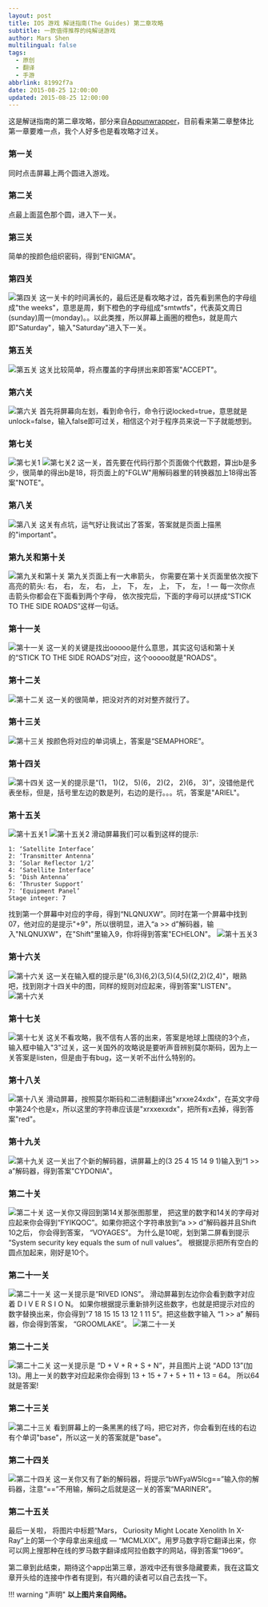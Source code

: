 ```yaml
---
layout: post
title: IOS 游戏 解谜指南(The Guides) 第二章攻略
subtitle: 一款值得推荐的纯解谜游戏
author: Mars Shen
multilingual: false
tags:
  - 原创
  - 翻译
  - 手游
abbrlink: 81992f7a
date: 2015-08-25 12:00:00
updated: 2015-08-25 12:00:00
---
```


这是解谜指南的第二章攻略，部分来自[Appunwrapper](http://www。appunwrapper。com/2015/08/17/the-guides-puzzle-walkthrough-and-solutions/2/)，目前看来第二章整体比第一章要难一点，我个人好多也是看攻略才过关。

<!--more-->

### 第一关
同时点击屏幕上两个圆进入游戏。
### 第二关
点最上面蓝色那个圆，进入下一关。
### 第三关
简单的按颜色组织密码，得到“ENIGMA”。
### 第四关
![第四关](/img/theguides/theguides-guide-2-04.webp)
这一关卡的时间满长的，最后还是看攻略才过，首先看到黑色的字母组成"the weeks"，意思是周，剩下橙色的字母组成"smtwtfs"，代表英文周日(sunday)周一(monday)。。以此类推，所以屏幕上画圈的橙色s，就是周六即"Saturday"，输入"Saturday"进入下一关。
### 第五关
![第五关](/img/theguides/theguides-guide-2-05.webp)
这关比较简单，将点覆盖的字母拼出来即答案"ACCEPT"。
### 第六关
![第六关](/img/theguides/theguides-guide-2-06.webp)
首先将屏幕向左划，看到命令行，命令行说locked=true，意思就是unlock=false，输入false即可过关，相信这个对于程序员来说一下子就能想到。
### 第七关
![第七关1](/img/theguides/theguides-guide-2-07-1.webp)
![第七关2](/img/theguides/theguides-guide-2-07-2.webp)
这一关，首先要在代码行那个页面做个代数题，算出b是多少，很简单的得出b是18，将页面上的"FGLW"用解码器里的转换器加上18得出答案"NOTE"。
### 第八关
![第八关](/img/theguides/theguides-guide-2-08.webp)
这关有点坑，运气好让我试出了答案，答案就是页面上描黑的"important"。
### 第九关和第十关
![第九关和第十关](/img/theguides/theguides-guide-2-09.webp)
第九关页面上有一大串箭头， 你需要在第十关页面里依次按下高亮的箭头: 右， 右， 左， 右， 上， 下， 左， 上， 下， 左， ! — 每一次你点击箭头你都会在下面看到两个字母， 依次按完后，下面的字母可以拼成“STICK TO THE SIDE ROADS”这样一句话。
### 第十一关
![第十一关](/img/theguides/theguides-guide-2-11.webp)
这一关的关键是找出ooooo是什么意思，其实这句话和第十关的“STICK TO THE SIDE ROADS”对应，这个ooooo就是"ROADS"。
### 第十二关
![第十二关](/img/theguides/theguides-guide-2-12.webp)
这一关的很简单，把没对齐的对对整齐就行了。
### 第十三关
![第十三关](/img/theguides/theguides-guide-2-13.webp)
按颜色将对应的单词填上，答案是“SEMAPHORE”。
### 第十四关
![第十四关](/img/theguides/theguides-guide-2-14.webp)
这一关的提示是“(1， 1)(2， 5)(6， 2)(2， 2)(6， 3)”，没错他是代表坐标，但是，括号里左边的数是列，右边的是行。。。坑，答案是"ARIEL"。
### 第十五关
![第十五关1](/img/theguides/theguides-guide-2-15-1.webp)
![第十五关2](/img/theguides/theguides-guide-2-15-2.webp)
滑动屏幕我们可以看到这样的提示:
``` 
1: ‘Satellite Interface’
2: ‘Transmitter Antenna’
3: ‘Solar Reflector 1/2’
4: ‘Satellite Interface’
5: ‘Dish Antenna’
6: ‘Thruster Support’
7: ‘Equipment Panel’
Stage integer: 7
```
找到第一个屏幕中对应的字母，得到“NLQNUXW”。同时在第一个屏幕中找到07，他对应的是提示"+9"，所以很明显，进入“a >> d”解码器，输入"NLQNUXW"，在"Shift"里输入9，你将得到答案"ECHELON"。
![第十五关3](/img/theguides/theguides-guide-2-15-3.webp)
### 第十六关
![第十六关](/img/theguides/theguides-guide-2-16.webp)
这一关在输入框的提示是"(6,3)(6,2)(3,5)(4,5)((2,2)(2,4)"，眼熟吧，找到刚才十四关中的图，同样的规则对应起来，得到答案"LISTEN"。
![第十六关](/img/theguides/theguides-guide-2-16-2.webp)
### 第十七关
![第十七关](/img/theguides/theguides-guide-2-17.webp)
这关不看攻略，我不信有人答的出来，答案是地球上围绕的3个点，输入框中输入"3"过关，这一关国外的攻略说是要听声音辨别莫尔斯码，因为上一关答案是listen，但是由于有bug，这一关听不出什么特别的。
### 第十八关
![第十八关](/img/theguides/theguides-guide-2-18.webp)
滑动屏幕，按照莫尔斯码和二进制翻译出"xrxxe24xdx"，在英文字母中第24个也是x，所以这里的字符串应该是"xrxxexxdx"，把所有x去掉，得到答案"red"。
### 第十九关
![第十九关](/img/theguides/theguides-guide-2-19.webp)
这一关出了个新的解码器，讲屏幕上的(3 25 4 15 14 9 1)输入到“1 >> a”解码器，得到答案"CYDONIA"。
### 第二十关
![第二十关](/img/theguides/theguides-guide-2-20.webp)
这一关你又得回到第14关那张图那里， 把这里的数字和14关的字母对应起来你会得到“FYIKQOC”。如果你把这个字符串放到“a >> d”解码器并且Shift 10之后， 你会得到答案， “VOYAGES”。 为什么是10呢，划到第二屏看到提示 “System security key equals the sum of null values”。 根据提示把所有空白的圆点加起来，刚好是10个。
### 第二十一关
![第二十一关](/img/theguides/theguides-guide-2-21.webp)
这一关提示是“RIVED IONS”。 滑动屏幕到左边你会看到数字对应着 D I V E R S I O N。 如果你根据提示重新排列这些数字，也就是把提示对应的数字替换出来，你会得到“7 18 15 15 13 12 1 11 5”。把这些数字输入 “1 >> a” 解码器，你会得到答案， “GROOMLAKE”。
![第二十一关](/img/theguides/theguides-guide-2-21-2.webp)
### 第二十二关
![第二十二关](/img/theguides/theguides-guide-2-22.webp)
这一关提示是 “D + V + R + S + N”，并且图片上说 “ADD 13”(加13)。用上一关的数字对应起来你会得到 13 + 15 + 7 + 5 + 11 + 13 = 64。 所以64就是答案!
### 第二十三关
![第二十三关](/img/theguides/theguides-guide-2-23.webp)
看到屏幕上的一条黑黑的线了吗，把它对齐，你会看到在线的右边有个单词"base"，所以这一关的答案就是"base"。
### 第二十四关
![第二十四关](/img/theguides/theguides-guide-2-24.webp)
这一关你又有了新的解码器，将提示“bWFyaW5lcg==”输入你的解码器，注意“==”不用输，解码之后就是这一关的答案“MARINER”。
### 第二十五关
最后一关啦， 将图片中标题“Mars， Curiosity Might Locate Xenolith In X-Ray”上的第一个字母拿出来组成 — “MCMLXIX”。用罗马数字将它翻译出来，你可以网上搜那种在线的罗马数字翻译成阿拉伯数字的网站，得到答案“1969”。

第二章到此结束，期待这个app出第三章，游戏中还有很多隐藏要素，我在这篇文章开头给的连接中作者有提到，有兴趣的读者可以自己去找一下。

!!! warning "声明"
    **以上图片来自网络。**
